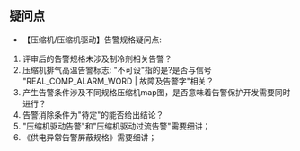 ## 疑问点

-   【压缩机/压缩机驱动】告警规格疑问点:

1.   评审后的告警规格未涉及制冷剂相关告警？
2.   压缩机排气高温告警标志: "不可设"指的是?是否与信号 "REAL_COMP_ALARM_WORD | 故障及告警字"相关？
3.   产生告警条件涉及不同规格压缩机map图，是否意味着告警保护开发需要同时进行？
4.   告警消除条件为"待定"的能否给出结论？
5.   "压缩机驱动告警"和"压缩机驱动过流告警"需要细讲；
6.   《供电异常告警屏蔽规格》需要细讲；
